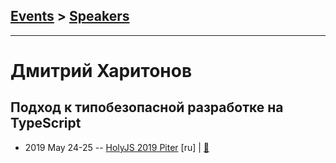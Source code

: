 ## [Events](../README.md) > [Speakers](../speakers.md)
---

# Дмитрий Харитонов

## Подход к типобезопасной разработке на TypeScript
- 2019 May 24-25 -- [HolyJS 2019 Piter](https://youtu.be/_-tSzfGkrew) [ru] | [:notebook:](https://assets.ctfassets.net/nn534z2fqr9f/6p7zVyecC96dGrVuMgFq1t/62a06c1c70f996ddfc2c9caa60882a3a/Dmitriy_Kharitonov_Podkhod_k_tipobezopasnoy_razrabotke_na_TypeScript.pdf)  
